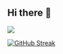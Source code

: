 ## Hi there 👋


![](http://github-profile-summary-cards.vercel.app/api/cards/profile-details?username=UtsavGupta30&theme=codeSTACKr)

[![GitHub Streak](https://streak-stats.demolab.com?user=UtsavGupta30&theme=tokyonight_duo&hide_border=true&border_radius=22)](https://git.io/streak-stats)
<!--
**UtsavGupta30/UtsavGupta30** is a ✨ _special_ ✨ repository because its `README.md` (this file) appears on your GitHub profile.

Here are some ideas to get you started:

- 🔭 I’m currently working on ...
- 🌱 I’m currently learning ...
- 👯 I’m looking to collaborate on ...
- 🤔 I’m looking for help with ...
- 💬 Ask me about ...
- 📫 How to reach me: ...
- 😄 Pronouns: ...
- ⚡ Fun fact: ...
-->
